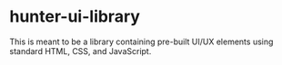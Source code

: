 # hunter-ui-library
This is meant to be a library containing pre-built UI/UX elements using standard HTML, CSS, and JavaScript.
